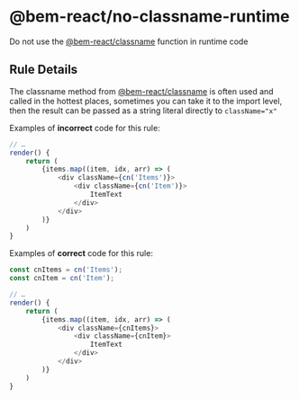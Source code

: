 # @bem-react/no-classname-runtime

Do not use the [@bem-react/classname](https://github.com/bem/bem-react/tree/master/packages/classname) function in runtime code

## Rule Details

The classname method from [@bem-react/classname](https://github.com/bem/bem-react/tree/master/packages/classname) is often used and called in the hottest places, sometimes you can take it to the import level, then the result can be passed as a string literal directly to `className="x"`

Examples of **incorrect** code for this rule:

```typescript jsx
// …
render() {
    return (
        {items.map((item, idx, arr) => (
            <div className={cn('Items')}>
                <div className={cn('Item')}>
                    ItemText
                </div>
            </div>
        )}
    )
}
```

Examples of **correct** code for this rule:

```typescript jsx
const cnItems = cn('Items');
const cnItem = cn('Item');

// …
render() {
    return (
        {items.map((item, idx, arr) => (
            <div className={cnItems}>
                <div className={cnItem}>
                    ItemText
                </div>
            </div>
        )}
    )
}
```
